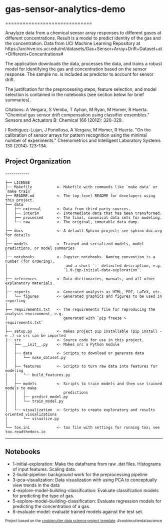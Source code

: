 <h1>gas-sensor-analytics-demo</h1>
==============================

<p>Anaylyze data from a chemical sensor array responses to different gases at different concentrations. Result is a model to predict identity of the gas and the concentration. Data from UCI Machine Learning Repository at https://archive.ics.uci.edu/ml/datasets/Gas+Sensor+Array+Drift+Dataset+at+Different+Concentrations#

The application downloads the data, processes the data, and trains a robust model for identifying the gas and concentration based on the sensor response. The sample no. is included as predictor to account for sensor drift. 

The justifcation for the preprocessing steps, feature selection, and model selection is contained in the notebooks (see section below for brief summaries).  

Citations:
A Vergara, S Vembu, T Ayhan, M Ryan, M Homer, R Huerta. "Chemical gas sensor drift compensation using classifier ensembles." Sensors and Actuators B: Chemical 166 (2012): 320-329.

I Rodriguez-Lujan, J Fonollosa, A Vergara, M Homer, R Huerta. "On the calibration of sensor arrays for pattern recognition using the minimal number of experiments." Chemometrics and Intelligent Laboratory Systems 130 (2014): 123-134.</p>

<h2>Project Organization</h2>
------------

    ├── LICENSE
    ├── Makefile           <- Makefile with commands like `make data` or `make train`
    ├── README.md          <- The top-level README for developers using this project.
    ├── data
    │   ├── external       <- Data from third party sources.
    │   ├── interim        <- Intermediate data that has been transformed.
    │   ├── processed      <- The final, canonical data sets for modeling.
    │   └── raw            <- The original, immutable data dump.
    │
    ├── docs               <- A default Sphinx project; see sphinx-doc.org for details
    │
    ├── models             <- Trained and serialized models, model predictions, or model summaries
    │
    ├── notebooks          <- Jupyter notebooks. Naming convention is a number (for ordering),
    │                          and a short `-` delimited description, e.g.
    │                         `1.0-jqp-initial-data-exploration`.
    │
    ├── references         <- Data dictionaries, manuals, and all other explanatory materials.
    │
    ├── reports            <- Generated analysis as HTML, PDF, LaTeX, etc.
    │   └── figures        <- Generated graphics and figures to be used in reporting
    │
    ├── requirements.txt   <- The requirements file for reproducing the analysis environment, e.g.
    │                         generated with `pip freeze > requirements.txt`
    │
    ├── setup.py           <- makes project pip installable (pip install -e .) so src can be imported
    ├── src                <- Source code for use in this project.
    │   ├── __init__.py    <- Makes src a Python module
    │   │
    │   ├── data           <- Scripts to download or generate data
    │   │   └── make_dataset.py
    │   │
    │   ├── features       <- Scripts to turn raw data into features for modeling
    │   │   └── build_features.py
    │   │
    │   ├── models         <- Scripts to train models and then use trained models to make
    │   │   │                 predictions
    │   │   ├── predict_model.py
    │   │   └── train_model.py
    │   │
    │   └── visualization  <- Scripts to create exploratory and results oriented visualizations
    │       └── visualize.py
    │
    └── tox.ini            <- tox file with settings for running tox; see tox.readthedocs.io


--------

<h2>Notebooks</h2>
<ul>
<li>1-initial-exploration: Make the dataframe from raw .dat files. Histograms of input features.    Scaling data. </li>
<li>2-build-pipeline: background work for the preprocessing pipeline
<li>3-pca-visualization: Data visualization with using PCA to conceptually view trends in the data </li>
<li>4-explore-model-building-classification: Evaluate classifcation models for predicting the type of gas. </li>
<li>5-explore-model-building-classification: Evaluate regression models for predicting the concentration of a gas. </li>
<li>6-evaluate-model: evaluate trained models against the test set.</li> 
</ul>


<p><small>Project based on the <a target="_blank" href="https://drivendata.github.io/cookiecutter-data-science/">cookiecutter data science project template</a>. #cookiecutterdatascience</small></p>
